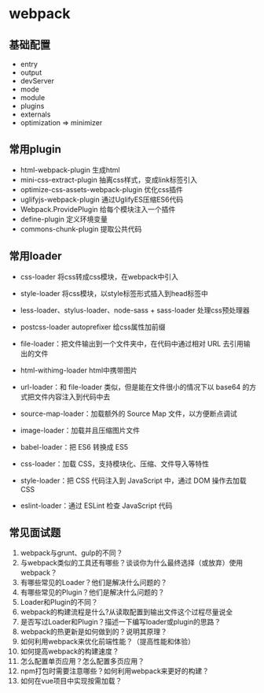 # webpack

## 基础配置

* entry
* output
* devServer
* mode
* module
* plugins
* externals
* optimization => minimizer 

## 常用plugin

* html-webpack-plugin 生成html
* mini-css-extract-plugin 抽离css样式，变成link标签引入
* optimize-css-assets-webpack-plugin 优化css插件
* uglifyjs-webpack-plugin 通过UglifyES压缩ES6代码
* Webpack.ProvidePlugin 给每个模块注入一个插件
* define-plugin 定义环境变量
* commons-chunk-plugin 提取公共代码

## 常用loader

* css-loader 将css转成css模块，在webpack中引入
* style-loader 将css模块，以style标签形式插入到head标签中
* less-loader、stylus-loader、node-sass + sass-loader 处理css预处理器
* postcss-loader autoprefixer 给css属性加前缀
* file-loader：把文件输出到一个文件夹中，在代码中通过相对 URL 去引用输出的文件
* html-withimg-loader html中携带图片

* url-loader：和 file-loader 类似，但是能在文件很小的情况下以 base64 的方式把文件内容注入到代码中去
* source-map-loader：加载额外的 Source Map 文件，以方便断点调试
* image-loader：加载并且压缩图片文件
* babel-loader：把 ES6 转换成 ES5
* css-loader：加载 CSS，支持模块化、压缩、文件导入等特性
* style-loader：把 CSS 代码注入到 JavaScript 中，通过 DOM 操作去加载 CSS
* eslint-loader：通过 ESLint 检查 JavaScript 代码


## 常见面试题

1. webpack与grunt、gulp的不同？
2. 与webpack类似的工具还有哪些？谈谈你为什么最终选择（或放弃）使用webpack？
3. 有哪些常见的Loader？他们是解决什么问题的？
4. 有哪些常见的Plugin？他们是解决什么问题的？
5. Loader和Plugin的不同？
6. webpack的构建流程是什么?从读取配置到输出文件这个过程尽量说全
7. 是否写过Loader和Plugin？描述一下编写loader或plugin的思路？
8. webpack的热更新是如何做到的？说明其原理？
9. 如何利用webpack来优化前端性能？（提高性能和体验）
10. 如何提高webpack的构建速度？
11. 怎么配置单页应用？怎么配置多页应用？
12. npm打包时需要注意哪些？如何利用webpack来更好的构建？
13. 如何在vue项目中实现按需加载？

